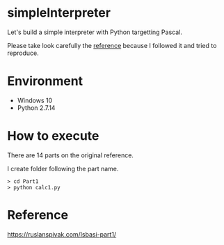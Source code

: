 # simpleInterpreter
Let's build a simple interpreter with Python targetting Pascal.

Please take look carefully the [reference](https://ruslanspivak.com/lsbasi-part1/) because I followed it and tried to reproduce.

# Environment 
* Windows 10 
* Python 2.7.14

# How to execute 
There are 14 parts on the original reference. 

I create folder following the part name. 

```
> cd Part1
> python calc1.py
```

# Reference 
https://ruslanspivak.com/lsbasi-part1/
